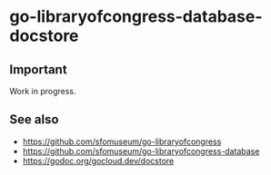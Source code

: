 # go-libraryofcongress-database-docstore

## Important

Work in progress.

## See also

* https://github.com/sfomuseum/go-libraryofcongress
* https://github.com/sfomuseum/go-libraryofcongress-database
* https://godoc.org/gocloud.dev/docstore